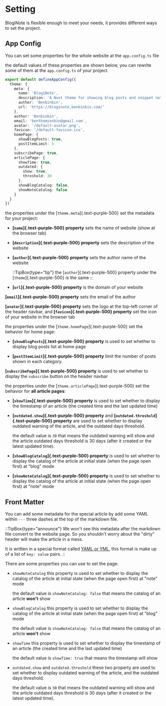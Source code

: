 # Setting

BlogiNote is flexible enough to meet your needs, it provides different ways to set the project.

## App Config
You can set some properties for the whole website at the `app.config.ts` file

the default values of these properties are shown below, you can rewrite some of them at the `app.config.ts` of your project.

```ts [app.config.ts]
export default defineAppConfig({
  theme: {
    meta: {
      name: 'BlogiNote',
      description: 'A Nuxt theme for showing blog posts and snippet notes with flexible layouts and multiple optimizations.',
      author: 'Benbinbin',
      url: 'https://bloginote.benbinbin.com/'
    },
    author: 'Benbinbin',
    email: 'benthomsonbin@gmail.com',
    avatar: '/default-avatar.png',
    favicon: '/default-favicon.ico',
    homePage: {
      showBlogPosts: true,
      postItemLimit: 5
    },
    subscribePage: true,
    articlePage: {
      showTime: true,
      outdated: {
        show: true,
        threshold: 30
      },
      showBlogCatalog: false,
      showNoteCatalog: false
    }
  }
})
```

the properties under the [`theme.meta`]{.text-purple-500} set the metadata for your project:

* **[`name`]{.text-purple-500} property** sets the name of website (show at the browser tab)

* **[`description`]{.text-purple-500} property** sets the description of the website

* **[`author`]{.text-purple-500} property** sets the author name of the website

  ::TipBox{type="tip"}
  the [`author`]{.text-purple-500} property under the [`theme`]{.text-purple-500} is the same
  ::

* **[`url`]{.text-purple-500} property** is the domain of your website

**[`email`]{.text-purple-500} property** sets the email of the author

**[`avatar`]{.text-purple-500} property** sets the logo at the top-left corner of the header navbar, and **[`favicon`]{.text-purple-500} property** set the icon of your website in the browser tab

the properties under the [`theme.homePage`]{.text-purple-500} set the behavior for home page:

* **[`showBlogPosts`]{.text-purple-500} property** is used to set whether to display blog posts list at home page

* **[`postItemLimit`]{.text-purple-500} property** limit the number of posts shown in each category.

**[`subscribePage`]{.text-purple-500} property** is used to set whether to display the `subscribe` button on the header navbar

the properties under the [`theme.articlePage`]{.text-purple-500} set the behavior for **all article pages**:

* **[`showTime`]{.text-purple-500} property** is used to set whether to display the timestamp of an article (the created time and the last updated time)

* **[`outdated.show`]{.text-purple-500} property** and **[`outdated.threshold`]{.text-purple-500} property** are used to set whether to display outdated warning of the article, and the outdated days threshold.

    the default value is `30` that means the outdated warning will show and the article outdated days threshold is 30 days (after it created or the latest updated time).

* **[`showBlogCatalog`]{.text-purple-500} property** is used to set whether to display the catalog of the article at initial state (when the page open first) at "blog" mode

* **[`showNoteCatalog`]{.text-purple-500} property** is used to set whether to display the catalog of the article at initial state (when the page open first) at "note" mode

## Front Matter
You can add some metadata for the special article by add some YAML within `---` three dashes at the top of the markdown file.

::TipBox{type="announce"}
We won't see this metadata after the markdown file convert to the website page. So you shouldn't worry about the "dirty" header will make the article in a mess.

It is written in a special format called [YAML or YML](https://yaml.org/), this format is make up of a list of `key: value` pairs.
::

There are some properties you can use to set the page:

* `showNoteCatalog` this property is used to set whether to display the catalog of the article at initial state (when the page open first) at "note" mode

  the default value is `showNoteCatalog: false` that means the catalog of an article **won't** show

* `showBlogCatalog` this property is used to set whether to display the catalog of the article at initial state (when the page open first) at "blog" mode

  the default value is `showNoteCatalog: false` that means the catalog of an article **won't** show

* `showTime` this property is used to set whether to display the timestamp of an article (the created time and the last updated time)

  the default value is `showTime: true` that means the timestamp will show

* `outdated.show` and `outdated.threshold` these two property are used to set whether to display outdated warning of the article, and the outdated days threshold.

    the default value is `30` that means the outdated warning will show and the article outdated days threshold is 30 days (after it created or the latest updated time).